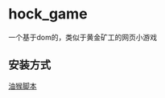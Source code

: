 # hock_game

一个基于dom的，类似于黄金矿工的网页小游戏

## 安装方式

[油猴脚本](https://greasyfork.org/zh-CN/scripts/443318-element-miner)
